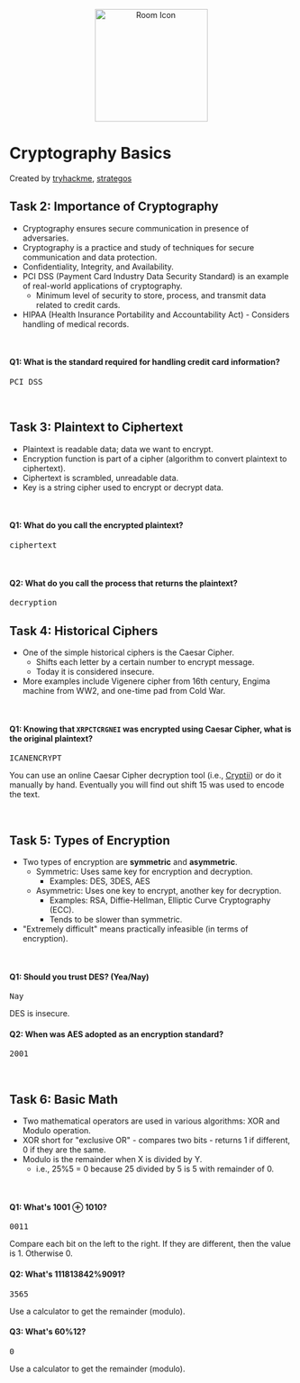 <p align="center">
  <img src="https://tryhackme-images.s3.amazonaws.com/room-icons/5f04259cf9bf5b57aed2c476-1725523498749" alt="Room Icon" width="200"/>
</p>

# Cryptography Basics
Created by <a href="https://tryhackme.com/p/tryhackme">tryhackme</a>, <a href="https://tryhackme.com/p/strategos">strategos</a>

## Task 2: Importance of Cryptography
- Cryptography ensures secure communication in presence of adversaries.
- Cryptography is a practice and study of techniques for secure communication and data protection.
- Confidentiality, Integrity, and Availability.
- PCI DSS (Payment Card Industry Data Security Standard) is an example of real-world applications of cryptography.
  - Minimum level of security to store, process, and transmit data related to credit cards.
- HIPAA (Health Insurance Portability and Accountability Act) - Considers handling of medical records.

<br>

#### Q1: What is the standard required for handling credit card information?
<pre>PCI DSS</pre>

<br>

## Task 3: Plaintext to Ciphertext
- Plaintext is readable data; data we want to encrypt.
- Encryption function is part of a cipher (algorithm to convert plaintext to ciphertext).
- Ciphertext is scrambled, unreadable data.
- Key is a string cipher used to encrypt or decrypt data.

<br>

#### Q1: What do you call the encrypted plaintext?
<pre>ciphertext</pre>
<br>

#### Q2: What do you call the process that returns the plaintext?
<pre>decryption</pre>

## Task 4: Historical Ciphers
- One of the simple historical ciphers is the Caesar Cipher.
  - Shifts each letter by a certain number to encrypt message.
  - Today it is considered insecure.
- More examples include Vigenere cipher from 16th century, Engima machine from WW2, and one-time pad from Cold War.
<br>

#### Q1: Knowing that ```XRPCTCRGNEI``` was encrypted using Caesar Cipher, what is the original plaintext?
<pre>ICANENCRYPT</pre>
You can use an online Caesar Cipher decryption tool (i.e., <a href="https://cryptii.com/pipes/caesar-cipher">Cryptii</a>) or do it manually by hand. Eventually you will find out shift 15 was used to encode the text.

<br>

## Task 5: Types of Encryption
- Two types of encryption are **symmetric** and **asymmetric**.
  - Symmetric: Uses same key for encryption and decryption.
    - Examples: DES, 3DES, AES
  - Asymmetric: Uses one key to encrypt, another key for decryption.
    - Examples: RSA, Diffie-Hellman, Elliptic Curve Cryptography (ECC).
    - Tends to be slower than symmetric.
- "Extremely difficult" means practically infeasible (in terms of encryption).

<br>

#### Q1: Should you trust DES? (Yea/Nay)
<pre>Nay</pre>
DES is insecure.
<br>

#### Q2: When was AES adopted as an encryption standard?
<pre>2001</pre>
<br>

## Task 6: Basic Math
- Two mathematical operators are used in various algorithms: XOR and Modulo operation.
- XOR short for "exclusive OR" - compares two bits - returns 1 if different, 0 if they are the same.
- Modulo is the remainder when X is divided by Y.
  - i.e., 25%5 = 0 because 25 divided by 5 is 5 with remainder of 0.

<br>

#### Q1: What's 1001 ⊕ 1010?
<pre>0011</pre>
Compare each bit on the left to the right. If they are different, then the value is 1. Otherwise 0.
<br>

#### Q2: What's 111813842%9091?
<pre>3565</pre>
Use a calculator to get the remainder (modulo).
<br>

#### Q3: What's 60%12?
<pre>0</pre>
Use a calculator to get the remainder (modulo).
<br>

